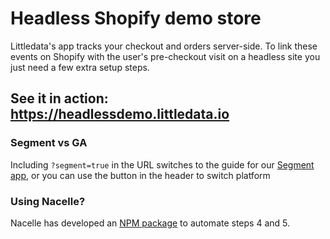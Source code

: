 # Headless Shopify demo store

Littledata's app tracks your checkout and orders server-side. To link these events on Shopify with the user's pre-checkout visit on a headless site you just need a few extra setup steps.

## See it in action: https://headlessdemo.littledata.io

### Segment vs GA

Including `?segment=true` in the URL switches to the guide for our [Segment app](https://apps.shopify.com/segment-com-by-littledata), or you can use the button in the header to switch platform

### Using Nacelle?

Nacelle has developed an [NPM package](https://www.npmjs.com/package/@nacelle/nacelle-littledata-nuxt-module) to automate steps 4 and 5.
